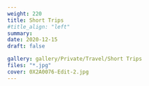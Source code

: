 ```yaml
---
weight: 220
title: Short Trips
#title_align: "left"
summary: 
date: 2020-12-15
draft: false

gallery: gallery/Private/Travel/Short Trips
files: "*.jpg"
cover: 0X2A0076-Edit-2.jpg
---
```

